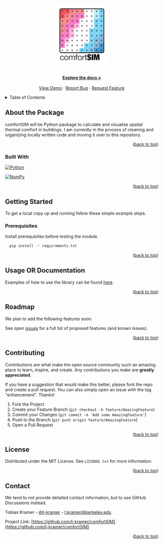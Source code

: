 <!-- PROJECT LOGO -->
<br />
<div align="center">
  <a href="https://github.com/t-kramer/comfort-sim">
    <img src="assets/img/climateSIM-logo.png" alt="Library Logo" width="auto" height="200">
  </a>

  <!-- <h2 align="center">comfortSIM</h3> -->

  <p align="center">
    <!-- comfortSIM is a Python module to calculate and visualise spatial thermal comfort in buildings. -->
    <br />
    <a href="https://github.com/t-kramer/comfort-sim"><strong>Explore the docs »</strong></a>
    <br />
    <br />
    <a href="https://github.com/t-kramer/comfort-sim">View Demo</a>
    ·
    <a href="https://github.com/t-kramer/comfort-sim">Report Bug</a>
    ·
    <a href="https://github.com/t-kramer/comfort-sim">Request Feature</a>


  </p>
</div>



<!-- TABLE OF CONTENTS -->
<details>
  <summary>Table of Contents</summary>
  <ol>
    <li>
      <a href="#about-the-package">About the Tool</a>
      <ul>
        <li><a href="#built-with">Built With</a></li>
      </ul>
    </li>
    <li>
      <a href="#getting-started">Getting Started</a>
      <ul>
        <li><a href="#prerequisites">Prerequisites</a></li>
      </ul>
    </li>
    <li><a href="#usage">Usage</a></li>
    <li><a href="#roadmap">Roadmap</a></li>
    <li><a href="#contributing">Contributing</a></li>
    <li><a href="#license">License</a></li>
    <li><a href="#contact">Contact</a></li>
    <li><a href="#acknowledgments">Acknowledgments</a></li>
  </ol>
</details>


## About the Package

comfortSIM will be Python package to calculate and visualise spatial thermal comfort in buildings. I am currently in the process of cleaning and organizing locally written code and moving it over to this repository.

<!-- [![Tool Banner](link-to-your-banner-image)](link-to-your-banner-image) -->

<p align="right">(<a href="#readme-top">back to top</a>)</p>

### Built With

[![Python][Python.org]][Python-url]

[![NumPy][NumPy.org]][NumPy-url]


<p align="right">(<a href="#readme-top">back to top</a>)</p>


<!-- GETTING STARTED -->
## Getting Started
To get a local copy up and running follow these simple example steps.


### Prerequisites
Install prerequisites before testing the module. <br>

```bash
  pip install -r requirements.txt
```




<p align="right">(<a href="#readme-top">back to top</a>)</p>


<!-- USAGE EXAMPLES -->
## Usage OR Documentation
Examples of how to use the library can be found [here](examples). <br>

<p align="right">(<a href="#readme-top">back to top</a>)</p>



## Roadmap
We plan to add the following features soon: <br>

<!-- - [x] Add Changelog
- [x] Add back to top links
- [ ] Add Additional Templates w/ Examples
- [ ] Add "components" document to easily copy & paste sections of the readme
- [ ] Multi-language Support
    - [ ] Chinese
    - [ ] Spanish -->

See open [issues](https://github.com/t-kramer/comfort-sim/issues) for a full list of proposed features (and known issues).

<p align="right">(<a href="#readme-top">back to top</a>)</p>



## Contributing
Contributions are what make the open source community such an amazing place to learn, inspire, and create. Any contributions you make are **greatly appreciated**.

If you have a suggestion that would make this better, please fork the repo and create a pull request. You can also simply open an issue with the tag "enhancement".
Thanks!

1. Fork the Project
2. Create your Feature Branch (`git checkout -b feature/AmazingFeature`)
3. Commit your Changes (`git commit -m 'Add some AmazingFeature'`)
4. Push to the Branch (`git push origin feature/AmazingFeature`)
5. Open a Pull Request

<p align="right">(<a href="#readme-top">back to top</a>)</p>



## License

Distributed under the MIT License. See `LICENSE.txt` for more information.

<p align="right">(<a href="#readme-top">back to top</a>)</p>



## Contact
We tend to not provide detailed contact information, but to use GitHub Discussions instead.

Tobias Kramer - [@t-kramer](https://linkedin.com/in/tobias-kramer-69684611b) - t.kramer@berkeley.edu

Project Link: [https://github.com/t-kramer/comfortSIM](https://github.com/t-kramer/comfortSIM)

<p align="right">(<a href="#readme-top">back to top</a>)</p>



<!-- ## Acknowledgements
Credits to those who have contributed to the tool or resources (e.g. libraries) that were helpful.

<p align="right">(<a href="#readme-top">back to top</a>)</p> -->


<!-- MARKDOWN LINKS & IMAGES -->
<!-- https://www.markdownguide.org/basic-syntax/#reference-style-links -->
[contributors-shield]: https://img.shields.io/github/contributors/t-kramer/comfort-sim.svg?style=for-the-badge
[contributors-url]: https://github.com/t-kramer/comfort-sim/graphs/contributors
[forks-shield]: https://img.shields.io/github/forks/t-kramer/comfort-sim.svg?style=for-the-badge
[forks-url]: https://github.com/t-kramer/comfort-sim/network/members
[stars-shield]: https://img.shields.io/github/stars/t-kramer/comfort-sim.svg?style=for-the-badge
[stars-url]: https://github.com/t-kramer/comfort-sim/stargazers
[issues-shield]: https://img.shields.io/github/issues/t-kramer/comfort-sim.svg?style=for-the-badge
[issues-url]: https://github.com/t-kramer/comfort-sim/issues
[license-shield]: https://img.shields.io/github/license/t-kramer/comfort-sim.svg?style=for-the-badge
[license-url]: https://github.com/t-kramer/comfort-sim/blob/master/LICENSE.txt
[linkedin-shield]: https://img.shields.io/badge/-LinkedIn-black.svg?style=for-the-badge&logo=linkedin&colorB=555
[linkedin-url]: https://www.linkedin.com/in/tobias-kramer-69684611b/
[product-screenshot]: assets/img/screenshot.png
[NumPy.org]: https://img.shields.io/badge/numpy-%23013243.svg?style=for-the-badge&logo=numpy&logoColor=white
[NumPy-url]: https://numpy.org/
[Python.org]: https://img.shields.io/badge/Python-3776AB?style=for-the-badge&logo=python&logoColor=white
[Python-url]: https://www.python.org/
